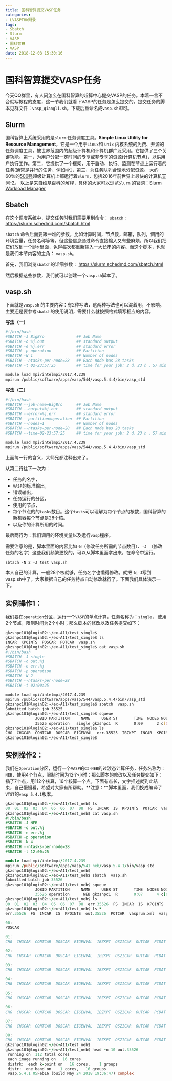 ```yaml
---
title: 国科智算提交VASP任务
categories: 
- LVASPTHW附录
tags: 
- Sbatch
- Slurm
- VASP
- 国科智算
- VASP
date: 2018-12-08 15:30:16
---
```


# 国科智算提交VASP任务

今天QQ群里，有人问怎么在国科智算的超算中心提交VASP的任务。本着一言不合就写教程的态度，这一节我们就看下VASP的任务是怎么提交的。提交任务的脚本见群文件：`vasp_qiangli.sh`。下载后重命名成`vasp.sh`即可。 



## Slurm

国科智算上系统采用的是`slurm` 任务调度工具。**Simple Linux Utility for Resource Management**，它是一个用于` Linux `和 `Unix` 内核系统的免费、开源的任务调度工具，被世界范围内的超级计算机和计算机群广泛采用。它提供了三个关键功能。第一，为用户分配一定时间的专享或非专享的资源(计算机节点)，以供用户执行工作。第二，它提供了一个框架，用于启动、执行、监测在节点上运行着的任务(通常是并行的任务，例如`MPI`，第三，为任务队列合理地分配资源。 大约60％的[500强](https://zh.wikipedia.org/wiki/TOP500)超级计算机上都运行着`Slurm`，包括2016年前世界上最快的计算机[天河-2](https://zh.wikipedia.org/wiki/%E5%A4%A9%E6%B2%B3%E4%BA%8C%E5%8F%B7)。 以上是来自[维基百科](https://www.wikipedia.org)的解释，具体的大家可以浏览`Slurm` 的官网：[Slurm Workload Manager](https://slurm.schedmd.com/)



## Sbatch 

在这个调度系统中，提交任务时我们需要用到命令： `sbatch`  : https://slurm.schedmd.com/sbatch.html 

`sbatch` 命令后面要跟一堆的参数，比如计算时间，节点数，邮箱，队列，调用的环境变量，任务名称等等。但这些信息通过命令直接输入又有些麻烦，所以我们把它们放到一个`脚本`里面，免得每次都重新输入一大长串的内容。而这个脚本，也就是我们本节内容的主角： `vasp.sh`。

首先，我们浏览`sbatch`的详细参数： https://slurm.schedmd.com/sbatch.html 

然后根据这些参数，我们就可以创建一个`vasp.sh`脚本了。



## vasp.sh 

下面就是`vasp.sh` 的主要内容：有2种写法，这两种写法也可以混着用，不影响。主要还是要参考`sbatch`的使用说明，需要什么就按照格式填写相应的内容。

**写法（一）**

```bash
#!/bin/bash
#SBATCH -J BigBro              ## Job Name
#SBATCH -o %j.out              ## standard output 
#SBATCH -e %j.err              ## standard error
#SBATCH -p operation           ## Partition
#SBATCH -N 1                   ## Number of nodes
#SBATCH --ntasks-per-node=28   ## Each node has 28 tasks
#SBATCH -t 02-23:57:25         ## time for your job: 2 d，23 h ，57 min and 23 s

module load mpi/intelmpi/2017.4.239
mpirun /public/software/apps/vasp/544/vasp.5.4.4/bin/vasp_std

```

 **写法（二）**

```bash
#!/bin/bash
#SBATCH --job-name=BigBro      ## Job Name
#SBATCH --output=%j.out        ## standard output 
#SBATCH --error=%j.err         ## standard error
#SBATCH --partition=operation  ## Partition
#SBATCH --nodes=1              ## Number of nodes
#SBATCH --ntasks-per-node=28   ## Each node has 28 tasks
#SBATCH --time=02-23:57:25     ## time for your job: 2 d，23 h ，57 min and 23 s

module load mpi/intelmpi/2017.4.239
mpirun /public/software/apps/vasp/544/vasp.5.4.4/bin/vasp_std
```



上面每一行的含义，大师兄都注释出来了。

从第二行往下一次为：

* 任务的名字，
* `VASP`的标准输出，
* 错误输出，
* 任务运行的分区，
* 使用的节点，
* 每个节点的的`tasks`数目。这个`tasks`可以理解为每个节点的核数，国科智算的新机器每个节点是28个核。
* 以及你的计算所用的时间。

最后两行为：我们调用的环境变量以及运行`vasp`程序。



需要注意的是，脚本里面的内容比如`-N`（修改任务所需的节点数目）、`-J `（修改任务的名字）这些我们频繁更换的，可以从脚本里面拿出来，在命令中运行。

```
sbtach -N 2 -J test vasp.sh 
```

本人自己的计算，一般28个核就够，任务名字也懒得修改。就把`-N`,`-J`写到vasp.sh中了。大家根据自己的任务特点自动修改就行了。下面我们具体演示一下。



## 实例操作1：



我们要在`operation`分区，运行一个`VASP`的单点计算，任务名称为：`single`， 使用2个节点，限制时间为2个小时；那么脚本的修改以及任务提交如下：

```bash
gkzshpc101@login02:~/ex-A11/test_single$ 
gkzshpc101@login02:~/ex-A11/test_single$ ls
INCAR  KPOINTS  POSCAR  POTCAR  vasp.sh
gkzshpc101@login02:~/ex-A11/test_single$ cat vasp.sh 
#!/bin/bash
#SBATCH -J single 
#SBATCH -o out.%j
#SBATCH -e err.%j
#SBATCH -p operation 
#SBATCH -N 2
#SBATCH --ntasks-per-node=28
#SBATCH -t 02:00:25

module load mpi/intelmpi/2017.4.239
mpirun /public/software/apps/vasp/544/vasp.5.4.4/bin/vasp_std
gkzshpc101@login02:~/ex-A11/test_single$ sbatch  vasp.sh 
Submitted batch job 35525
gkzshpc101@login02:~/ex-A11/test_single$ squeue 
             JOBID PARTITION     NAME     USER ST       TIME  NODES NODELIST(REASON)
             35525 operation   single gkzshpc1  R       0:09      2 c[0032-0033]
gkzshpc101@login02:~/ex-A11/test_single$ ls
CHG  CHGCAR  CONTCAR  DOSCAR  EIGENVAL  err.35525  IBZKPT  INCAR  KPOINTS  OSZICAR  out.35525  OUTCAR  PCDAT  POSCAR  POTCAR  REPORT  vasprun.xml  vasp.sh  WAVECAR  XDATCAR
gkzshpc101@login02:~/ex-A11/test_single$ 

```



## 实例操作2：

我们在`Operation`分区，运行一个`VASP`的`CI-NEB`的过渡态计算任务，任务名称为：`NEB`，使用4个节点，限制时间为12个小时；那么脚本的修改以及任务提交如下：插了7个点，用112个核算，16个核算一个点。下面有点长，文字描述就到此结束，自己慢慢看，希望对大家有所帮助。**注意：**脚本里面，我们换成编译了`VTST`的`vasp 5.4.1`版本。

```fortran
gkzshpc101@login02:~/ex-A11/test_neb$ ls
00  01  02  03  04  05  06  07  08  FS  INCAR  IS  KPOINTS  POTCAR  vasp.sh
gkzshpc101@login02:~/ex-A11/test_neb$ cat vasp.sh 
#!/bin/bash
#SBATCH -J NEB 
#SBATCH -o out.%j
#SBATCH -e err.%j
#SBATCH -p operation 
#SBATCH -N 4
#SBATCH --ntasks-per-node=28
#SBATCH -t 12:00:25

module load mpi/intelmpi/2017.4.239
mpirun /public/software/apps/vasp/541_neb/vasp.5.4.1/bin/vasp_std
gkzshpc101@login02:~/ex-A11/test_neb$ 
gkzshpc101@login02:~/ex-A11/test_neb$ sbatch  vasp.sh 
Submitted batch job 35526
gkzshpc101@login02:~/ex-A11/test_neb$ squeue 
             JOBID PARTITION     NAME     USER ST       TIME  NODES NODELIST(REASON)
             35526 operation      NEB gkzshpc1  R       0:07      4 c[0056-0057,0060-0061]
gkzshpc101@login02:~/ex-A11/test_neb$ ls
00  01  02  03  04  05  06  07  08  err.35526  FS  INCAR  IS  KPOINTS  out.35526  POTCAR  vasprun.xml  vasp.sh
gkzshpc101@login02:~/ex-A11/test_neb$ ls *
err.35526  FS  INCAR  IS  KPOINTS  out.35526  POTCAR  vasprun.xml  vasp.sh

00:
POSCAR

01:
CHG  CHGCAR  CONTCAR  DOSCAR  EIGENVAL  IBZKPT  OSZICAR  OUTCAR  PCDAT  POSCAR  REPORT  WAVECAR  XDATCAR

02:
CHG  CHGCAR  CONTCAR  DOSCAR  EIGENVAL  IBZKPT  OSZICAR  OUTCAR  PCDAT  POSCAR  REPORT  stdout  WAVECAR  XDATCAR

03:
CHG  CHGCAR  CONTCAR  DOSCAR  EIGENVAL  IBZKPT  OSZICAR  OUTCAR  PCDAT  POSCAR  REPORT  stdout  WAVECAR  XDATCAR

04:
CHG  CHGCAR  CONTCAR  DOSCAR  EIGENVAL  IBZKPT  OSZICAR  OUTCAR  PCDAT  POSCAR  REPORT  stdout  WAVECAR  XDATCAR

05:
CHG  CHGCAR  CONTCAR  DOSCAR  EIGENVAL  IBZKPT  OSZICAR  OUTCAR  PCDAT  POSCAR  REPORT  stdout  WAVECAR  XDATCAR

06:
CHG  CHGCAR  CONTCAR  DOSCAR  EIGENVAL  IBZKPT  OSZICAR  OUTCAR  PCDAT  POSCAR  REPORT  stdout  WAVECAR  XDATCAR

07:
CHG  CHGCAR  CONTCAR  DOSCAR  EIGENVAL  IBZKPT  OSZICAR  OUTCAR  PCDAT  POSCAR  REPORT  stdout  WAVECAR  XDATCAR

08:
CHG  CHGCAR  CONTCAR  DOSCAR  EIGENVAL  IBZKPT  OSZICAR  OUTCAR  PCDAT  POSCAR  REPORT  stdout  WAVECAR  XDATCAR
gkzshpc101@login02:~/ex-A11/test_neb$ 
gkzshpc101@login02:~/ex-A11/test_neb$ head -n 10 out.35526 
 running on  112 total cores
 each image running on   16 cores
 distrk:  each k-point on   16 cores,    1 groups
 distr:  one band on    1 cores,   16 groups
 vasp.5.4.1 05Feb16 (build May 24 2018 19:36:47) complex    
```